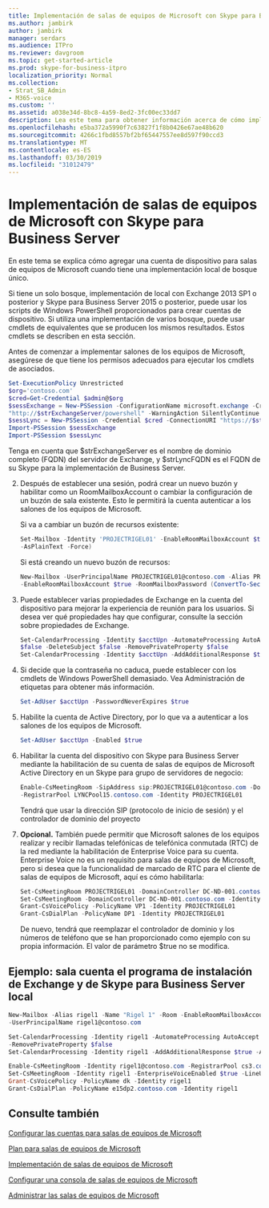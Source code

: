 ```yaml
---
title: Implementación de salas de equipos de Microsoft con Skype para Business Server
ms.author: jambirk
author: jambirk
manager: serdars
ms.audience: ITPro
ms.reviewer: davgroom
ms.topic: get-started-article
ms.prod: skype-for-business-itpro
localization_priority: Normal
ms.collection:
- Strat_SB_Admin
- M365-voice
ms.custom: ''
ms.assetid: a038e34d-8bc8-4a59-8ed2-3fc00ec33dd7
description: Lea este tema para obtener información acerca de cómo implementar Microsoft salones de los equipos con Skype para Business Server.
ms.openlocfilehash: e5ba372a5990f7c63827f1f8b0426e67ae48b620
ms.sourcegitcommit: 4266c1fbd8557bf2bf65447557ee8d597f90ccd3
ms.translationtype: MT
ms.contentlocale: es-ES
ms.lasthandoff: 03/30/2019
ms.locfileid: "31012479"
---
```

# <a name="deploy-microsoft-teams-rooms-with-skype-for-business-server"></a>Implementación de salas de equipos de Microsoft con Skype para Business Server
  
En este tema se explica cómo agregar una cuenta de dispositivo para salas de equipos de Microsoft cuando tiene una implementación local de bosque único.
  
Si tiene un solo bosque, implementación de local con Exchange 2013 SP1 o posterior y Skype para Business Server 2015 o posterior, puede usar los scripts de Windows PowerShell proporcionados para crear cuentas de dispositivo. Si utiliza una implementación de varios bosque, puede usar cmdlets de equivalentes que se producen los mismos resultados. Estos cmdlets se describen en esta sección.

  
Antes de comenzar a implementar salones de los equipos de Microsoft, asegúrese de que tiene los permisos adecuados para ejecutar los cmdlets de asociados.
  

   ``` Powershell
   Set-ExecutionPolicy Unrestricted
   $org='contoso.com'
   $cred=Get-Credential $admin@$org
   $sessExchange = New-PSSession -ConfigurationName microsoft.exchange -Credential $cred -AllowRedirection -Authentication Kerberos -ConnectionUri
   "http://$strExchangeServer/powershell" -WarningAction SilentlyContinue
   $sessLync = New-PSSession -Credential $cred -ConnectionURI "https://$strLyncFQDN/OcsPowershell" -AllowRedirection -WarningAction SilentlyContinue
   Import-PSSession $sessExchange
   Import-PSSession $sessLync
   ```

   Tenga en cuenta que $strExchangeServer es el nombre de dominio completo (FQDN) del servidor de Exchange, y $strLyncFQDN es el FQDN de su Skype para la implementación de Business Server.

2. Después de establecer una sesión, podrá crear un nuevo buzón y habilitar como un RoomMailboxAccount o cambiar la configuración de un buzón de sala existente. Esto le permitirá la cuenta autenticar a los salones de los equipos de Microsoft.

    Si va a cambiar un buzón de recursos existente:

   ``` Powershell
   Set-Mailbox -Identity 'PROJECTRIGEL01' -EnableRoomMailboxAccount $true -RoomMailboxPassword (ConvertTo-SecureString -String <password>
   -AsPlainText -Force)
   ```

   Si está creando un nuevo buzón de recursos:

   ``` Powershell
   New-Mailbox -UserPrincipalName PROJECTRIGEL01@contoso.com -Alias PROJECTRIGEL01 -Name "Project-Rigel-01" -Room
   -EnableRoomMailboxAccount $true -RoomMailboxPassword (ConvertTo-SecureString -String <password> -AsPlainText -Force)
   ```

3. Puede establecer varias propiedades de Exchange en la cuenta del dispositivo para mejorar la experiencia de reunión para los usuarios. Si desea ver qué propiedades hay que configurar, consulte la sección sobre propiedades de Exchange.

   ``` Powershell
   Set-CalendarProcessing -Identity $acctUpn -AutomateProcessing AutoAccept -AddOrganizerToSubject $false -AllowConflicts $false -DeleteComments
   $false -DeleteSubject $false -RemovePrivateProperty $false
   Set-CalendarProcessing -Identity $acctUpn -AddAdditionalResponse $true -AdditionalResponse "This is a Skype Meeting room!"
   ```

4. Si decide que la contraseña no caduca, puede establecer con los cmdlets de Windows PowerShell demasiado. Vea Administración de etiquetas para obtener más información.

   ``` Powershell
   Set-AdUser $acctUpn -PasswordNeverExpires $true
   ```

5. Habilite la cuenta de Active Directory, por lo que va a autenticar a los salones de los equipos de Microsoft.

   ``` Powershell
   Set-AdUser $acctUpn -Enabled $true
   ```

6. Habilitar la cuenta del dispositivo con Skype para Business Server mediante la habilitación de su cuenta de salas de equipos de Microsoft Active Directory en un Skype para grupo de servidores de negocio:

   ``` Powershell
   Enable-CsMeetingRoom -SipAddress sip:PROJECTRIGEL01@contoso.com -DomainController DC-ND-001.contoso.com
   -RegistrarPool LYNCPool15.contoso.com -Identity PROJECTRIGEL01
   ```

    Tendrá que usar la dirección SIP (protocolo de inicio de sesión) y el controlador de dominio del proyecto

7. **Opcional.** También puede permitir que Microsoft salones de los equipos realizar y recibir llamadas telefónicas de telefónica conmutada (RTC) de la red mediante la habilitación de Enterprise Voice para su cuenta. Enterprise Voice no es un requisito para salas de equipos de Microsoft, pero si desea que la funcionalidad de marcado de RTC para el cliente de salas de equipos de Microsoft, aquí es cómo habilitarla:

   ``` Powershell
   Set-CsMeetingRoom PROJECTRIGEL01 -DomainController DC-ND-001.contoso.com -LineURI "tel:+14255550555;ext=50555"
   Set-CsMeetingRoom -DomainController DC-ND-001.contoso.com -Identity PROJECTRIGEL01 -EnterpriseVoiceEnabled $true
   Grant-CsVoicePolicy -PolicyName VP1 -Identity PROJECTRIGEL01
   Grant-CsDialPlan -PolicyName DP1 -Identity PROJECTRIGEL01
   ```

   De nuevo, tendrá que reemplazar el controlador de dominio y los números de teléfono que se han proporcionado como ejemplo con su propia información. El valor de parámetro $true no se modifica.

## <a name="sample-room-account-setup-in-exchange-and-skype-for-business-server-on-premises"></a>Ejemplo: sala cuenta el programa de instalación de Exchange y de Skype para Business Server local

``` Powershell
New-Mailbox -Alias rigel1 -Name "Rigel 1" -Room -EnableRoomMailboxAccount $true -RoomMailboxPassword (ConvertTo-SecureString -String "" -AsPlainText -Force)
-UserPrincipalName rigel1@contoso.com

Set-CalendarProcessing -Identity rigel1 -AutomateProcessing AutoAccept -AddOrganizerToSubject $false -AllowConflicts $false -DeleteComments $false -DeleteSubject $false
-RemovePrivateProperty $false
Set-CalendarProcessing -Identity rigel1 -AddAdditionalResponse $true -AdditionalResponse "This is a Skype Meeting room!"

Enable-CsMeetingRoom -Identity rigel1@contoso.com -RegistrarPool cs3.contoso.com -SipAddressType EmailAddress
Set-CsMeetingRoom -Identity rigel1 -EnterpriseVoiceEnabled $true -LineURI tel:+155555555555
Grant-CsVoicePolicy -PolicyName dk -Identity rigel1
Grant-CsDialPlan -PolicyName e15dp2.contoso.com -Identity rigel1
```

## <a name="see-also"></a>Consulte también

[Configurar las cuentas para salas de equipos de Microsoft](room-systems-v2-configure-accounts.md)

[Plan para salas de equipos de Microsoft](../../plan-your-deployment/clients-and-devices/skype-room-systems-v2-0.md)
  
[Implementación de salas de equipos de Microsoft](room-systems-v2.md)
  
[Configurar una consola de salas de equipos de Microsoft](console.md)
  
[Administrar las salas de equipos de Microsoft](../../manage/skype-room-systems-v2/skype-room-systems-v2.md)